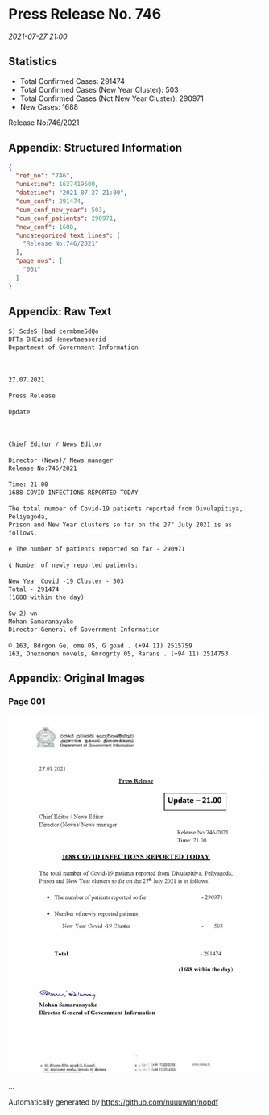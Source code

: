 
# Press Release No. 746
*2021-07-27 21:00*
## Statistics
* Total Confirmed Cases: 291474
* Total Confirmed Cases (New Year Cluster): 503
* Total Confirmed Cases (Not New Year Cluster): 290971
* New Cases: 1688


Release No:746/2021

## Appendix: Structured Information
```json
{
  "ref_no": "746",
  "unixtime": 1627419600,
  "datetime": "2021-07-27 21:00",
  "cum_conf": 291474,
  "cum_conf_new_year": 503,
  "cum_conf_patients": 290971,
  "new_conf": 1688,
  "uncategorized_text_lines": [
    "Release No:746/2021"
  ],
  "page_nos": [
    "001"
  ]
}
```

## Appendix: Raw Text
```text
S) ScdeS [bad cermbmeSdQo
DFTs BHEoisd Henewtaeaserid
Department of Government Information

 

27.07.2021

Press Release

Update

 

Chief Editor / News Editor

Director (News)/ News manager
Release No:746/2021

Time: 21.00
1688 COVID INFECTIONS REPORTED TODAY

The total number of Covid-19 patients reported from Divulapitiya, Peliyagoda,
Prison and New Year clusters so far on the 27" July 2021 is as follows.

e The number of patients reported so far - 290971

¢ Number of newly reported patients:

New Year Covid -19 Cluster - 503
Total - 291474
(1688 within the day)

Sw 2) wn
Mohan Samaranayake
Director General of Government Information

© 163, Bdrgon Ge, ome 05, G goad . (+94 11) 2515759
163, Dnexnonen novels, Gmrogrty 05, Rarans . (+94 11) 2514753

```

## Appendix: Original Images

### Page 001

![page_no](https://raw.githubusercontent.com/nuuuwan/nopdf_data/main/nopdf.dgigovlk.ref746.page001.jpeg)
        

...

Automatically generated by https://github.com/nuuuwan/nopdf

    
    